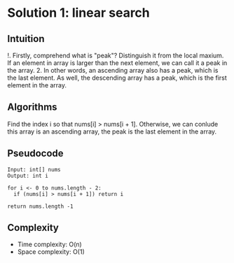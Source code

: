 # Solution 1: linear search
## Intuition
!. Firstly, comprehend what is "peak"? Distinguish it from the local maxium. If an element in array is larger than the next element, 
we can call it a peak in the array.
2. In other words, an ascending array also has a peak, which is the last element. As well, the descending array has a peak, which is 
the first element in the array.
## Algorithms
Find the index i so that nums[i] > nums[i + 1]. Otherwise, we can conlude this array is an ascending array, the peak is the last element in the array.
## Pseudocode
```
Input: int[] nums
Output: int i

for i <- 0 to nums.length - 2:
  if (nums[i] > nums[i + 1]) return i

return nums.length -1
```
## Complexity
- Time complexity: O(n)
- Space complexity: O(1)

